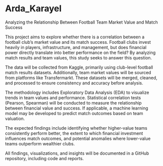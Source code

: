 # Arda_Karayel

Analyzing the Relationship Between Football Team Market Value and Match Success

This project aims to explore whether there is a correlation between a football club’s market value and its match success. Football clubs invest heavily in players, infrastructure, and management, but does financial power directly translate into better performance on the field? By analyzing match results and team values, this study seeks to answer this question.

The data will be collected from Kaggle, primarily using club-level football match results datasets. Additionally, team market values will be sourced from platforms like Transfermarkt. These datasets will be merged, cleaned, and processed to ensure consistency and accuracy before analysis.

The methodology includes Exploratory Data Analysis (EDA) to visualize trends in team values and performance. Statistical correlation tests (Pearson, Spearman) will be conducted to measure the relationship between financial value and success. If applicable, a machine learning model may be developed to predict match outcomes based on team valuation.

The expected findings include identifying whether higher-value teams consistently perform better, the extent to which financial investment influences match outcomes, and potential anomalies where lower-value teams outperform wealthier clubs.

All findings, visualizations, and insights will be documented in a GitHub repository, including code and reports.

 
